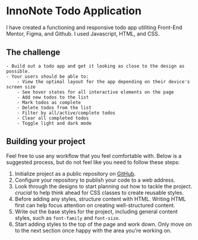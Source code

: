 # InnoNote Todo Application
I have created a functioning and responsive todo app utiliting Front-End Mentor, Figma, and Github. I used Javascript, HTML, and CSS.

## The challenge
    - Build out a todo app and get it looking as close to the design as possible.
    - Your users should be able to:
        - View the optimal layout for the app depending on their device's screen size
        - See hover states for all interactive elements on the page
        - Add new todos to the list
        - Mark todos as complete
        - Delete todos from the list
        - Filter by all/active/complete todos
        - Clear all completed todos
        - Toggle light and dark mode

## Building your project
Feel free to use any workflow that you feel comfortable with. Below is a suggested process, but do not feel like you need to follow these steps:

1. Initialize project as a public repository on [GitHub](https://github.com/).
2. Configure your repository to publish your code to a web address.
3. Look through the designs to start planning out how to tackle the project. *crucial* to help think ahead for CSS classes to create reusable styles.
4. Before adding any styles, structure content with HTML. Writing HTML first can help focus attention on creating well-structured content.
5. Write out the base styles for the project, including general content styles, such as `font-family` and `font-size`.
6. Start adding styles to the top of the page and work down. Only move on to the next section once happy with the area you're working on.
